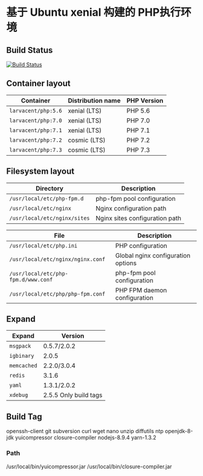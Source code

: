 # 基于 Ubuntu xenial 构建的 PHP执行环境

## Build Status

[![Build Status](https://travis-ci.org/larvacent/docker-php-nginx.svg?branch=master)](https://travis-ci.org/larvacent/docker-php-nginx) 

## Container layout

Container                               | Distribution name        | PHP Version
--------------------------------------- | ------------------------ | --------------
`larvacent/php:5.6`      | xenial (LTS)             | PHP 5.6
`larvacent/php:7.0`      | xenial (LTS)             | PHP 7.0
`larvacent/php:7.1`      | xenial (LTS)             | PHP 7.1
`larvacent/php:7.2`      | cosmic (LTS)             | PHP 7.2
`larvacent/php:7.3`      | cosmic (LTS)             | PHP 7.3

## Filesystem layout

Directory                       | Description
------------------------------- | ------------------------------------------------------------------------------
`/usr/local/etc/php-fpm.d`       | php-fpm pool configuration
`/usr/local/etc/nginx`           | Nginx configuration path
`/usr/local/etc/nginx/sites`     | Nginx sites configuration path

File                                                | Description
--------------------------------------------------- | ------------------------------------------------------------------------------
`/usr/local/etc/php.ini`                          | PHP configuration
`/usr/local/etc/nginx/nginx.conf`                 | Global nginx configuration options
`/usr/local/etc/php-fpm.d/www.conf`               | php-fpm pool configuration
`/usr/local/etc/php/php-fpm.conf`             | PHP FPM daemon configuration

## Expand

Expand                                                | Version
--------------------------------------------------- | ------------------------------------------------------------------------------
`msgpack`                          | 0.5.7/2.0.2
`igbinary`                 | 2.0.5
`memcached`               | 2.2.0/3.0.4
`redis`             | 3.1.6
`yaml`             | 1.3.1/2.0.2
`xdebug`             | 2.5.5 Only build tags

## Build Tag

openssh-client git subversion curl wget nano unzip diffutils ntp openjdk-8-jdk yuicompressor closure-compiler nodejs-8.9.4 yarn-1.3.2

### Path
/usr/local/bin/yuicompressor.jar
/usr/local/bin/closure-compiler.jar





